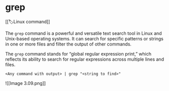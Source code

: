 
# grep

[[🏷️Linux command]]

The `grep` command is a powerful and versatile text search tool in Linux and Unix-based operating systems. It can search for specific patterns or strings in one or more files and filter the output of other commands.

The `grep` command stands for “global regular expression print,” which reflects its ability to search for regular expressions across multiple lines and files.

`<Any command with output> | grep "<string to find>"`

![[Image 3.09.png]]
